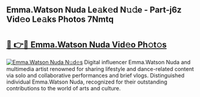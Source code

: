 ## Emma.Watson Nuda Le𝚊k𝚎d N𝚞𝚍e - Part-j6z Vid𝚎o Le𝚊ks Photos 7Nmtq

# <h2><a href="http://fbffgv.evod.top/?m=Emma.Watson+Nuda">🔗 👉🔴 Emma.Watson Nuda Vid𝚎o Ph𝚘t𝚘s</a></h2>

[![Emma.Watson Nuda N𝚞d𝚎s](https://i.imgur.com/8V9OHl7.gif)](http://fbffgv.evod.top/?m=Emma.Watson+Nuda)
Digital influencer Emma.Watson Nuda and multimedia artist renowned for sharing lifestyle and dance-related content via solo and collaborative performances and brief vlogs. Distinguished individual Emma.Watson Nuda, recognized for their outstanding contributions to the world of arts and culture. 
